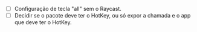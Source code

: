 - [ ] Configuração de tecla "all" sem o Raycast.
- [ ] Decidir se o pacote deve ter o HotKey, ou só expor a chamada e o app que deve ter o HotKey.
